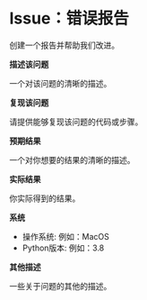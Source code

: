 # Issue：错误报告

创建一个报告并帮助我们改进。

**描述该问题**

一个对该问题的清晰的描述。

**复现该问题**

请提供能够复现该问题的代码或步骤。

**预期结果**

一个对你想要的结果的清晰的描述。

**实际结果**

你实际得到的结果。

**系统**

- 操作系统: 例如：MacOS
- Python版本: 例如：3.8

**其他描述**

一些关于问题的其他的描述。
